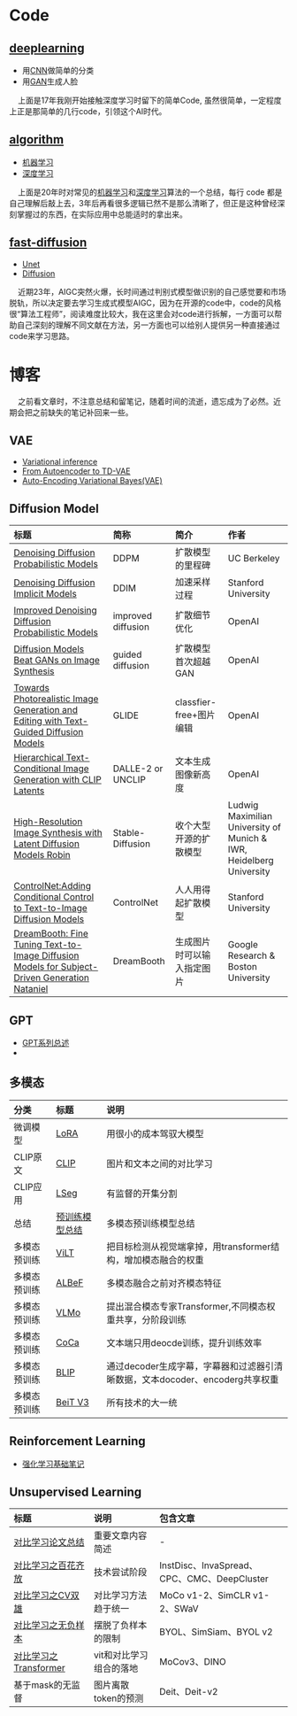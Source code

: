 # Code

## [deeplearning](https://github.com/APlayBoy/deeplearning) 
* 用[CNN](https://github.com/APlayBoy/deeplearning/tree/master/image_classification)做简单的分类
* 用[GAN](https://github.com/APlayBoy/deeplearning/blob/master/face_generation/face_generation.py)生成人脸

&nbsp;&nbsp;&nbsp;&nbsp;上面是17年我刚开始接触深度学习时留下的简单Code, 虽然很简单，一定程度上正是那简单的几行code，引领这个AI时代。



## [algorithm](https://github.com/APlayBoy/algorithm) 
* [机器学习](https://github.com/APlayBoy/algorithm/tree/master/ml)
* [深度学习](https://github.com/APlayBoy/algorithm/tree/master/dl)

&nbsp;&nbsp;&nbsp;&nbsp;上面是20年时对常见的[机器学习](https://github.com/APlayBoy/algorithm/tree/master/ml)和[深度学习](https://github.com/APlayBoy/algorithm/tree/master/dl)算法的一个总结，每行 code 都是自己理解后敲上去，3年后再看很多逻辑已然不是那么清晰了，但正是这种曾经深刻掌握过的东西，在实际应用中总能适时的拿出来。

## [fast-diffusion](https://github.com/APlayBoy/fast-diffusion)
* [Unet](https://github.com/APlayBoy/fast-diffusion/tree/main/diffusion/UNet)
* [Diffusion](https://github.com/APlayBoy/fast-diffusion/tree/main/diffusion/diffusion)

&nbsp;&nbsp;&nbsp;&nbsp;近期23年，AIGC突然火爆，长时间通过判别式模型做识别的自己感觉要和市场脱轨，所以决定要去学习生成式模型AIGC，因为在开源的code中，code的风格很“算法工程师”，阅读难度比较大，我在这里会对code进行拆解，一方面可以帮助自己深刻的理解不同文献在方法，另一方面也可以给别人提供另一种直接通过code来学习思路。



# 博客
&nbsp;&nbsp;&nbsp;&nbsp;之前看文章时，不注意总结和留笔记，随着时间的流逝，遗忘成为了必然。近期会把之前缺失的笔记补回来一些。

## VAE
* [Variational inference](https://zhuanlan.zhihu.com/p/627342489)
* [From Autoencoder to TD-VAE](https://zhuanlan.zhihu.com/p/623397006)
* [Auto-Encoding Variational Bayes(VAE)](https://zhuanlan.zhihu.com/p/627313458) 

## Diffusion Model

 | 标题  |简称 |简介 | 作者 |
 |:--|:--|:--|:--|
 |[Denoising Diffusion Probabilistic Models](https://zhuanlan.zhihu.com/p/626688571)|DDPM|扩散模型的里程碑|UC Berkeley|
 |[Denoising Diffusion Implicit Models](https://zhuanlan.zhihu.com/p/628378813)|DDIM|加速采样过程|Stanford University|
 |[Improved Denoising Diffusion Probabilistic Models](https://zhuanlan.zhihu.com/p/630677971)|improved diffusion|扩散细节优化|OpenAI|
 |[Diffusion Models Beat GANs on Image Synthesis](https://zhuanlan.zhihu.com/p/631037773)|guided diffusion|扩散模型首次超越GAN|OpenAI|
 |[Towards Photorealistic Image Generation and Editing with Text-Guided Diffusion Models](https://zhuanlan.zhihu.com/p/631042461)|GLIDE|classfier-free+图片编辑|OpenAI|
 |[Hierarchical Text-Conditional Image Generation with CLIP Latents](https://zhuanlan.zhihu.com/p/631283028)|DALLE-2 or UNCLIP|文本生成图像新高度|OpenAI|
 |[High-Resolution Image Synthesis with Latent Diffusion Models Robin](https://zhuanlan.zhihu.com/p/628681685)|Stable-Diffusion|收个大型开源的扩散模型|Ludwig Maximilian University of Munich & IWR, Heidelberg University|
 |[ControlNet:Adding Conditional Control to Text-to-Image Diffusion Models](https://zhuanlan.zhihu.com/p/633491149)|ControlNet|人人用得起扩散模型|Stanford University|
 |[DreamBooth: Fine Tuning Text-to-Image Diffusion Models for Subject-Driven Generation Nataniel](https://zhuanlan.zhihu.com/p/633878755)|DreamBooth|生成图片时可以输入指定图片|Google Research & Boston University|

## GPT
 * [GPT系列总述](https://zhuanlan.zhihu.com/p/630009840)
 * 

## 多模态

|分类| 标题  |说明|
|:--|:--|:--|
|微调模型|[LoRA](https://zhuanlan.zhihu.com/p/633204266)|用很小的成本驾驭大模型|
|CLIP原文| [CLIP](https://zhuanlan.zhihu.com/p/633205841)|图片和文本之间的对比学习
|CLIP应用|[LSeg](https://zhuanlan.zhihu.com/p/633073728)|有监督的开集分割|
|总结|[预训练模型总结](https://zhuanlan.zhihu.com/p/633946545)|多模态预训练模型总结|
|多模态预训练|[ViLT](https://zhuanlan.zhihu.com/p/633908947)|把目标检测从视觉端拿掉，用transformer结构，增加模态融合的权重|
|多模态预训练|[ALBeF](https://zhuanlan.zhihu.com/p/633953705)|多模态融合之前对齐模态特征|
|多模态预训练|[VLMo](https://zhuanlan.zhihu.com/p/633984456)|提出混合模态专家Transformer,不同模态权重共享，分阶段训练|
|多模态预训练|[CoCa](https://zhuanlan.zhihu.com/p/634039462)|文本端只用deocde训练，提升训练效率|
|多模态预训练|[BLIP](https://zhuanlan.zhihu.com/p/634025087)|通过decoder生成字幕，字幕器和过滤器引清晰数据，文本docoder、encoderg共享权重|
|多模态预训练|[BeiT V3](https://zhuanlan.zhihu.com/p/634043351)|所有技术的大一统|





## Reinforcement Learning
* [强化学习基础笔记](https://zhuanlan.zhihu.com/p/632103344)

## Unsupervised Learning

| 标题  |说明 |包含文章 | 
|:--|:--|:--|
|[对比学习论文总结](https://zhuanlan.zhihu.com/p/631863971)|重要文章内容简述|-|
|[对比学习之百花齐放](https://zhuanlan.zhihu.com/p/631960375)|技术尝试阶段|InstDisc、InvaSpread、CPC、CMC、DeepCluster|
|[对比学习之CV双雄](https://zhuanlan.zhihu.com/p/631974914)|对比学习方法趋于统一|MoCo v1-2、SimCLR v1-2、SWaV|
|[对比学习之无负样本](https://zhuanlan.zhihu.com/p/632483233)|摆脱了负样本的限制|BYOL、SimSiam、BYOL v2|
|[对比学习之Transformer](https://zhuanlan.zhihu.com/p/632538243)|vit和对比学习组合的落地|MoCov3、DINO|
|基于mask的无监督|图片离散token的预测|Deit、Deit-v2|